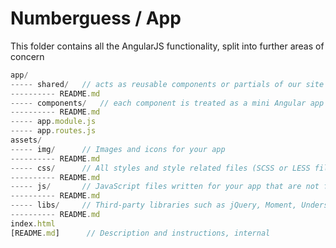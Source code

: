 # Numberguess / App

This folder contains all the AngularJS functionality, split into further areas of concern

```javascript
app/
----- shared/   // acts as reusable components or partials of our site
---------- README.md
----- components/   // each component is treated as a mini Angular app
---------- README.md
----- app.module.js
----- app.routes.js
assets/
----- img/      // Images and icons for your app
---------- README.md
----- css/      // All styles and style related files (SCSS or LESS files)
---------- README.md
----- js/       // JavaScript files written for your app that are not for angular
---------- README.md
----- libs/     // Third-party libraries such as jQuery, Moment, Underscore, etc.
---------- README.md
index.html
[README.md]      // Description and instructions, internal
```

